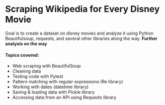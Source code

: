 # Scraping Wikipedia for Every Disney Movie
Goal is to create a dataset on disney movies and analyze it using Python Beautifulsoup, requests, and several other libraries along the way. **Further analysis on the way**

#### Topics covered: 

- Web scraping with BeautifulSoup
- Cleaning data
- Testing code with Pytest
- Pattern matching with regular expressions (Re library)
- Working with dates (datetime library)
- Saving & loading data with Pickle library
- Accessing data from an API using Requests library
